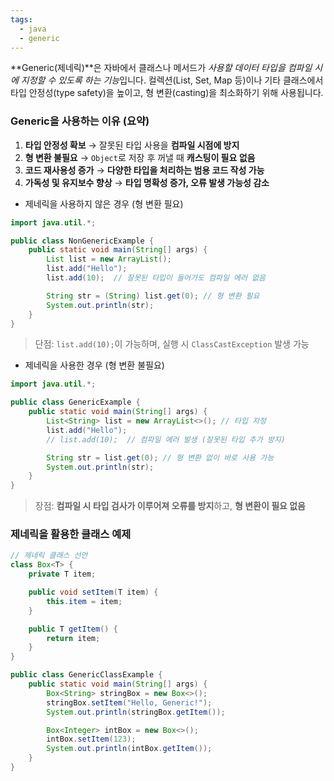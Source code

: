 ```yaml
---
tags:
  - java
  - generic
---
```

**Generic(제네릭)**은 자바에서 클래스나 메서드가 *사용할 데이터 타입을 컴파일 시에 지정할 수 있도록 하는 기능*입니다. 컬렉션(List, Set, Map 등)이나 기타 클래스에서 타입 안정성(type safety)을 높이고, 형 변환(casting)을 최소화하기 위해 사용됩니다.

### **Generic을 사용하는 이유 (요약)**
1. **타입 안정성 확보** → 잘못된 타입 사용을 **컴파일 시점에 방지**
2. **형 변환 불필요** → `Object`로 저장 후 꺼낼 때 **캐스팅이 필요 없음**
3. **코드 재사용성 증가** → **다양한 타입을 처리하는 범용 코드 작성 가능**
4. **가독성 및 유지보수 향상** → **타입 명확성 증가, 오류 발생 가능성 감소**

- 제네릭을 사용하지 않은 경우 (형 변환 필요)
```java
import java.util.*;

public class NonGenericExample {
    public static void main(String[] args) {
        List list = new ArrayList();
        list.add("Hello");
        list.add(10);  // 잘못된 타입이 들어가도 컴파일 에러 없음

        String str = (String) list.get(0); // 형 변환 필요
        System.out.println(str);
    }
}
```
> 단점: `list.add(10);`이 가능하며, 실행 시 `ClassCastException` 발생 가능

- 제네릭을 사용한 경우 (형 변환 불필요)
```java
import java.util.*;

public class GenericExample {
    public static void main(String[] args) {
        List<String> list = new ArrayList<>(); // 타입 지정
        list.add("Hello");
        // list.add(10);  // 컴파일 에러 발생 (잘못된 타입 추가 방지)

        String str = list.get(0); // 형 변환 없이 바로 사용 가능
        System.out.println(str);
    }
}
```
>장점: **컴파일 시 타입 검사가 이루어져 오류를 방지**하고, **형 변환이 필요 없음**

### 제네릭을 활용한 클래스 예제
```java
// 제네릭 클래스 선언
class Box<T> {
    private T item;

    public void setItem(T item) {
        this.item = item;
    }

    public T getItem() {
        return item;
    }
}

public class GenericClassExample {
    public static void main(String[] args) {
        Box<String> stringBox = new Box<>();
        stringBox.setItem("Hello, Generic!");
        System.out.println(stringBox.getItem());

        Box<Integer> intBox = new Box<>();
        intBox.setItem(123);
        System.out.println(intBox.getItem());
    }
}

```